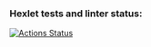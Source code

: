### Hexlet tests and linter status:
[![Actions Status](https://github.com/panteslav/frontend-project-lvl3/workflows/hexlet-check/badge.svg)](https://github.com/panteslav/frontend-project-lvl3/actions)